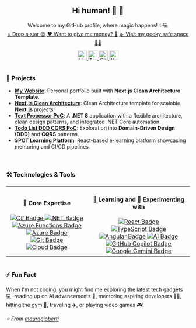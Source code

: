 <h2 align="center">
    Hi human! 👋 🤖
</h2>
<p align="center">
    Welcome to my GitHub profile, where magic happens! ✨💻<br />
    <a href="https://github.com/maurogioberti/stargazers">⭐ Drop a star 😊</a>
    <a href="https://github.com/maurogioberti/sponsors">❤️ Want to give me money? 💸</a>
    <a href="https://maurogioberti.com">🛸 Visit my geeky safe space 🌌🌠</a>
</p>
<p align="center">
    <a href="https://www.linkedin.com/in/maurogioberti/" target="_blank">
        <img src="https://img.shields.io/static/v1?message=LinkedIn&logo=linkedin&label=&color=0077B5&logoColor=white&labelColor=&style=flat-square" height="25" alt="LinkedIn logo" />
    </a>
    <a href="https://x.com/maurogioberti" target="_blank">
        <img src="https://img.shields.io/static/v1?message=Twitter&logo=twitter&label=&color=1DA1F2&logoColor=white&labelColor=&style=flat-square" height="25" alt="Twitter logo" />
    </a>
    <a href="https://github.com/maurogioberti" target="_blank">
        <img src="https://img.shields.io/static/v1?message=GitHub&logo=github&label=&color=181717&logoColor=white&labelColor=&style=flat-square" height="25" alt="GitHub logo" />
    </a>
    <a href="https://www.youtube.com/@maurogioberti" target="_blank">
        <img src="https://img.shields.io/static/v1?message=YouTube&logo=youtube&label=&color=FF0000&logoColor=white&labelColor=&style=flat-square" height="25" alt="YouTube logo" />
    </a>
</p>
<div style="display: flex; flex-wrap: wrap; justify-content: space-between; align-items: flex-start; gap: 20px;">
    <div style="flex: 1; min-width: 300px;">
        <h3>🚀 Projects</h3>
        <ul>
            <li><b><a href="https://maurogioberti.com">My Website</a></b>: Personal portfolio built with <b>Next.js Clean Architecture Template</b>.</li>
            <li><b><a href="https://github.com/maurogioberti/next-clean-architecture">Next.js Clean Architecture</a></b>: Clean Architecture template for scalable <b>Next.js</b> projects.</li>
            <li><b><a href="https://github.com/maurogioberti/textprocessor-poc">Text Processor PoC</a></b>: A <b>.NET 8</b> application with a flexible architecture, clean design patterns, and integrated .NET Core automation.</li>
            <li><b><a href="https://github.com/maurogioberti/todo-list-ddd-cqrs-poc">Todo List DDD CQRS PoC</a></b>: Exploration into <b>Domain-Driven Design (DDD)</b> and <b>CQRS</b> patterns.</li>
            <li><b><a href="https://github.com/maurogioberti/spot-learning-platform">SPOT Learning Platform</a></b>: React-based e-learning platform showcasing mentoring and CI/CD pipelines.</li>
        </ul>
    </div>
    <div style="flex: 1; min-width: 300px;">
        <h3>🛠️ Technologies & Tools</h3>
        <div align="center">
            <table border="0">
                <tr>
                    <td align="center" style="border: none;">
                        <h4>🔑 Core Expertise</h4>
                        <a href="https://learn.microsoft.com/en-us/dotnet/csharp/" target="_blank">
                            <img src="https://img.shields.io/badge/C%23-239120?style=flat-square&logo=c-sharp&logoColor=white" alt="C# Badge" />
                        </a>
                        <a href="https://dotnet.microsoft.com/" target="_blank">
                            <img src="https://img.shields.io/badge/.NET-512BD4?style=flat-square&logo=dotnet&logoColor=white" alt=".NET Badge" />
                        </a>
                        <a href="https://learn.microsoft.com/en-us/azure/azure-functions/" target="_blank">
                            <img src="https://img.shields.io/badge/Azure%20Functions-0062AD?style=flat-square&logo=azure-functions&logoColor=white" alt="Azure Functions Badge" />
                        </a>
                        <a href="https://azure.microsoft.com/" target="_blank">
                            <img src="https://img.shields.io/badge/Microsoft%20Azure-0089D6?style=flat-square&logo=microsoft-azure&logoColor=white" alt="Azure Badge" />
                        </a>
                        <a href="https://git-scm.com/" target="_blank">
                            <img src="https://img.shields.io/badge/Git-F05032?style=flat-square&logo=git&logoColor=white" alt="Git Badge" />
                        </a>
                        <a href="https://en.wikipedia.org/wiki/Cloud_computing" target="_blank">
                            <img src="https://img.shields.io/badge/Cloud-00A1F1?style=flat-square&logo=icloud&logoColor=white" alt="Cloud Badge" />
                        </a>
                    </td>
                    <td align="center" style="border: none;">
                        <h4>📖 Learning and 🧪 Experimenting with</h4>
                        <a href="https://reactjs.org/" target="_blank">
                            <img src="https://img.shields.io/badge/React-20232A?style=flat-square&logo=react&logoColor=61DAFB" alt="React Badge" />
                        </a>
                        <a href="https://www.typescriptlang.org/" target="_blank">
                            <img src="https://img.shields.io/badge/TypeScript-007ACC?style=flat-square&logo=typescript&logoColor=white" alt="TypeScript Badge" />
                        </a>
                        <a href="https://angular.io/" target="_blank">
                            <img src="https://img.shields.io/badge/Angular-DD0031?style=flat-square&logo=angular&logoColor=white" alt="Angular Badge" />
                        </a>
                        <a href="https://openai.com/" target="_blank">
                            <img src="https://img.shields.io/badge/Artificial%20Intelligence-412991?style=flat-square&logo=openai&logoColor=white" alt="AI Badge" />
                        </a>
                        <a href="https://github.com/features/copilot" target="_blank">
                            <img src="https://img.shields.io/badge/GitHub%20Copilot-181717?style=flat-square&logo=github&logoColor=white" alt="GitHub Copilot Badge" />
                        </a>
                        <a href="https://gemini.google.com/" target="_blank">
                            <img src="https://img.shields.io/badge/Google%20Gemini-4285F4?style=flat-square&logo=google&logoColor=white" alt="Google Gemini Badge" />
                        </a>
                    </td>
                </tr>
            </table>
        </div>
    </div>
</div>
<h3>⚡ Fun Fact</h3>
<p>
    When I'm not coding, you might find me exploring the latest tech gadgets 💻, reading up on AI advancements 🤖, mentoring aspiring developers 👨‍🏫, hitting the gym 💪, traveling ✈️, or playing video games 🎮!
</p>

_⭐️ From [maurogioberti](https://github.com/maurogioberti)_

